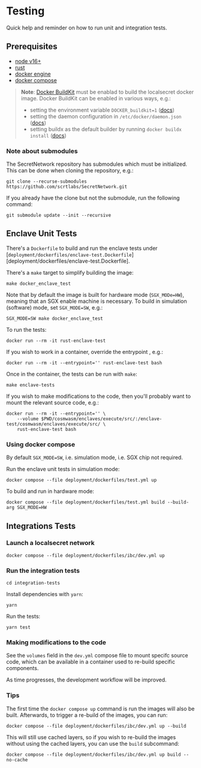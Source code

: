 # Testing
Quick help and reminder on how to run unit and integration tests.

## Prerequisites
* [node v16+](https://nodejs.org)
* [rust](https://www.rust-lang.org/tools/install)
* [docker engine](https://docs.docker.com/engine/install/ubuntu/)
* [docker compose](https://docs.docker.com/compose/install/linux/#install-using-the-repository)

> **Note**: [Docker BuildKit][buildkit] must be enablad to build the
localsecret docker image. Docker BuildKit can be enabled in various ways,
e.g.:
>
> * setting the environment variable `DOCKER_buildkit=1` ([docs][buildkit])
> * setting the daemon configuration in `/etc/docker/daemon.json` ([docs][buildkit])
> * setting buildx as the default builder by running `docker buildx install` ([docs][buildx])

### Note about submodules
The SecretNetwork repository has submodules which must be initialized. This
can be done when cloning the repository, e.g.:

```console
git clone --recurse-submodules https://github.com/scrtlabs/SecretNetwork.git
```

If you already have the clone but not the submodule, run the following
command:

```console
git submodule update --init --recursive
```

## Enclave Unit Tests
There's a `Dockerfile` to build and run the enclave tests under
[`deployment/dockerfiles/enclave-test.Dockerfile`][deployment/dockerfiles/enclave-test.Dockerfile].

There's a `make` target to simplify building the image:

```console
make docker_enclave_test
```

Note that by default the image is built for hardware mode (`SGX_MODe=HW`),
meaning that an SGX enable machine is necessary. To build in simulation
(software) mode, set `SGX_MODE=SW`, e.g.:


```console
SGX_MODE=SW make docker_enclave_test
```

To run the tests:

```console
docker run --rm -it rust-enclave-test
```

If you wish to work in a container, override the entrypoint , e.g.:

```console
docker run --rm -it --entrypoint='' rust-enclave-test bash
```

Once in the container, the tests can be run with `make`:

```console
make enclave-tests
```

If you wish to make modifications to the code, then you'll probably want to
mount the relevant source code, e.g.:

```console
docker run --rm -it --entrypoint='' \
    --volume $PWD/cosmwasm/enclaves/execute/src/:/enclave-test/cosmwasm/enclaves/execute/src/ \
    rust-enclave-test bash
```

### Using docker compose
By default `SGX_MODE=SW`, i.e. simulation mode, i.e. SGX chip not required.

Run the enclave unit tests in simulation mode:

```console
docker compose --file deployment/dockerfiles/test.yml up
```

To build and run in hardware mode:

```console
docker compose --file deployment/dockerfiles/test.yml build --build-arg SGX_MODE=HW
```


## Integrations Tests

### Launch a localsecret network

```console
docker compose --file deployment/dockerfiles/ibc/dev.yml up
```

### Run the integration tests

```console
cd integration-tests
```

Install dependencies with `yarn`:

```console
yarn
```

Run the tests:

```console
yarn test
```

### Making modifications to the code
See the `volumes` field in the `dev.yml` compose file to mount specifc source code,
which can be available in a container used to re-build specific components.

As time progresses, the development workflow will be improved.

### Tips
The first time the `docker compose up` command is run the images will
also be built. Afterwards, to trigger a re-build of the images, you can run:

```console
docker compose --file deployment/dockerfiles/ibc/dev.yml up --build
```

This will still use cached layers, so if you wish to re-build the images without using
the cached layers, you can use the `build` subcommand:

```console
docker compose --file deployment/dockerfiles/ibc/dev.yml up build --no-cache
```

[buildkit]: https://docs.docker.com/build/buildkit/#getting-started
[buildx]: https://docs.docker.com/build/buildx/install/#set-buildx-as-the-default-builder
